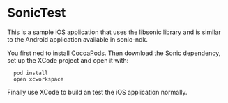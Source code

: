 SonicTest
=========

This is a sample iOS application that uses the libsonic library and is similar
to the Android application available in sonic-ndk.

You first ned to install [CocoaPods](http://cocoapods.org/). Then
download the Sonic dependency, set up the XCode project and open it with:

      pod install
      open xcworkspace

Finally use XCode to build an test the iOS application normally.
